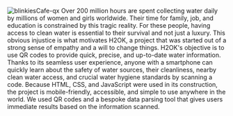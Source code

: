 ![blinkiesCafe-qx](https://github.com/user-attachments/assets/76821469-ce5a-47cf-bd76-b003b1adb69c)
Over 200 million hours are spent collecting water daily by millions of women and girls worldwide. Their time for family, job, and education is constrained by this tragic reality. For these people, having access to clean water is essential to their survival and not just a luxury. This obvious injustice is what motivates H2OK, a project that was started out of a strong sense of empathy and a will to change things. H2OK's objective is to use QR codes to provide quick, precise, and up-to-date water information. Thanks to its seamless user experience, anyone with a smartphone can quickly learn about the safety of water sources, their cleanliness, nearby clean water access, and crucial water hygiene standards by scanning a code. Because HTML, CSS, and JavaScript were used in its construction, the project is mobile-friendly, accessible, and simple to use anywhere in the world. We used QR codes and a bespoke data parsing tool that gives users immediate results based on the information scanned.
